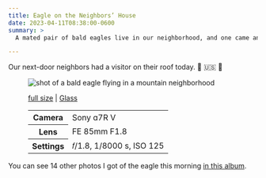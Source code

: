 ```yaml
---
title: Eagle on the Neighbors’ House
date: 2023-04-11T08:38:00-0600
summary: >
  A mated pair of bald eagles live in our neighborhood, and one came and hung out on our next door neighbors’ house for a few minutes this morning. 🤩 🇺🇸 🦅 

---
```


Our next-door neighbors had a visitor on their roof today. 🤩 🇺🇸 🦅 

<figure>
<img src="https://cdn.chriskrycho.com/images/2023/04-11%20eagle%20takeoff.jpg" alt="shot of a bald eagle flying in a mountain neighborhood">

<figcaption>
<p><a href="https://cdn.chriskrycho.com/images/2023/04-11%20eagle%20takeoff.jpg">full size</a> | <a href="https://glass.photo/chriskrycho/7X12VIeVs3OAbvsC13FlbS">Glass</a></p>
<table>
<tr><th scope="row">Camera</th><td>Sony ɑ7R V</td></tr>
<tr><th scope="row">Lens</th><td>FE 85mm F1.8</td></tr>
<tr><th scope="row">Settings</th><td>𝑓/1.8, 1/8000 s, <span class="smcp">ISO</span> 125</td></tr>
</table>
</figcaption>

</figure>

You can see 14 other photos I got of the eagle this morning [in this album](https://adobe.ly/40eGmTf).


